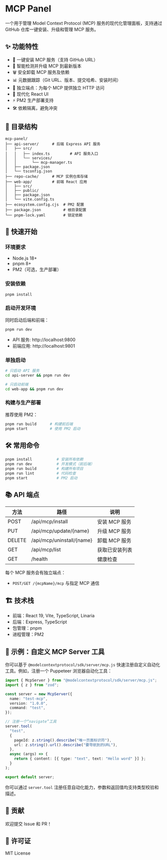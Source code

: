 # MCP Panel

一个用于管理 Model Context Protocol (MCP) 服务的现代化管理面板，支持通过 GitHub 仓库一键安装、升级和管理 MCP 服务。

## ✨ 功能特性
- 🚀 一键安装 MCP 服务（支持 GitHub URL）
- 🔄 智能检测并升级 MCP 到最新版本
- 🗑️ 安全卸载 MCP 服务及依赖
- 📊 元数据跟踪（Git URL、版本、提交哈希、安装时间）
- 🔌 独立端点：为每个 MCP 提供独立 HTTP 访问
- 🎨 现代化 React UI
- ⚡ PM2 生产部署支持
- 🛠️ 依赖隔离，避免冲突

## 📁 目录结构
```
mcp-panel/
├── api-server/      # 后端 Express API 服务
│   ├── src/
│   │   ├── index.ts         # API 服务入口
│   │   └── services/
│   │       └── mcp-manager.ts
│   ├── package.json
│   └── tsconfig.json
├── repo-cache/      # MCP 实例仓库存储
├── web-app/         # 前端 React 应用
│   ├── src/
│   ├── public/
│   ├── package.json
│   └── vite.config.ts
├── ecosystem.config.cjs  # PM2 配置
├── package.json          # 根目录配置
└── pnpm-lock.yaml        # 锁定依赖
```

## 🚀 快速开始

### 环境要求
- Node.js 18+
- pnpm 8+
- PM2（可选，生产部署）

### 安装依赖
```bash
pnpm install
```

### 启动开发环境
同时启动后端和前端：
```bash
pnpm run dev
```
- API 服务: http://localhost:9800
- 前端应用: http://localhost:9801

### 单独启动
```bash
# 只启动 API 服务
cd api-server && pnpm run dev

# 只启动前端
cd web-app && pnpm run dev
```

### 构建与生产部署
推荐使用 PM2：
```bash
pnpm run build      # 构建前后端
pnpm start          # 使用 PM2 启动
```

## 🛠️ 常用命令
```bash
pnpm install           # 安装所有依赖
pnpm run dev           # 开发模式（前后端）
pnpm run build         # 构建所有项目
pnpm run lint          # 代码检查
pnpm start             # PM2 启动
```

## 📚 API 端点
| 方法   | 路径                        | 说明               |
|--------|-----------------------------|--------------------|
| POST   | /api/mcp/install            | 安装 MCP 服务      |
| PUT    | /api/mcp/update/{name}      | 升级 MCP 服务      |
| DELETE | /api/mcp/uninstall/{name}   | 卸载 MCP 服务      |
| GET    | /api/mcp/list               | 获取已安装列表     |
| GET    | /health                     | 健康检查           |

每个 MCP 服务会有独立端点：
- `POST/GET /{mcpName}/mcp` 与指定 MCP 通信

## 🏗️ 技术栈
- 前端：React 19, Vite, TypeScript, Linaria
- 后端：Express, TypeScript
- 包管理：pnpm
- 进程管理：PM2

## 🧩 示例：自定义 MCP Server 工具

你可以基于 `@modelcontextprotocol/sdk/server/mcp.js` 快速注册自定义自动化工具。例如，注册一个 Puppeteer 浏览器自动化工具：

```ts
import { McpServer } from "@modelcontextprotocol/sdk/server/mcp.js";
import { z } from "zod";

const server = new McpServer({
  name: "test-mcp",
  version: "1.0.0",
  command: "test",
});

// 注册一个“navigate”工具
server.tool(
  "test",
  {
    pageId: z.string().describe("唯一页面标识符"),
    url: z.string().url().describe("要导航到的URL"),
  },
  async (args) => {
    return { content: [{ type: "text", text: "Hello word" }] };
  }
);

export default server;
```

你可以通过 `server.tool` 注册任意自动化能力，参数和返回值均支持类型校验和描述。

## 🤝 贡献
欢迎提交 Issue 和 PR！

## 📝 许可证
MIT License
